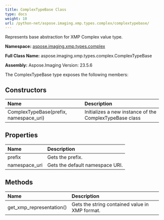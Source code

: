 ```yaml
---
title: ComplexTypeBase Class
type: docs
weight: 10
url: /python-net/aspose.imaging.xmp.types.complex/complextypebase/
---
```


Represents base abstraction for XMP Complex value type.

**Namespace:** [aspose.imaging.xmp.types.complex](/imaging/python-net/aspose.imaging.xmp.types.complex/)

**Full Class Name:** aspose.imaging.xmp.types.complex.ComplexTypeBase

**Assembly:**  Aspose.Imaging Version: 23.5.6

The ComplexTypeBase type exposes the following members:
## **Constructors**
|**Name**|**Description**|
| :- | :- |
|ComplexTypeBase(prefix, namespace_uri)|Initializes a new instance of the ComplexTypeBase class|
## **Properties**
|**Name**|**Description**|
| :- | :- |
|prefix|Gets the prefix.|
|namespace_uri|Gets the default namespace URI.|
## **Methods**
|**Name**|**Description**|
| :- | :- |
|get_xmp_representation()|Gets the string contained value in XMP format.|
